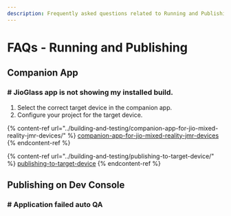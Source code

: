 ```yaml
---
description: Frequently asked questions related to Running and Publishing
---
```


# FAQs - Running and Publishing

## Companion App

### # JioGlass app is not showing my installed build.

1. Select the correct target device in the companion app.&#x20;
2. Configure your project for the target device.

{% content-ref url="../building-and-testing/companion-app-for-jio-mixed-reality-jmr-devices/" %}
[companion-app-for-jio-mixed-reality-jmr-devices](../building-and-testing/companion-app-for-jio-mixed-reality-jmr-devices/)
{% endcontent-ref %}

{% content-ref url="../building-and-testing/publishing-to-target-device/" %}
[publishing-to-target-device](../building-and-testing/publishing-to-target-device/)
{% endcontent-ref %}



## Publishing on Dev Console

### # Application failed auto QA

